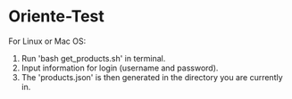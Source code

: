 # Oriente-Test

For Linux or Mac OS:
1. Run 'bash get_products.sh' in terminal.
2. Input information for login (username and password).
3. The 'products.json' is then generated in the directory you are currently in.
